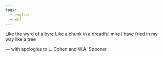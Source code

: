 ```yaml
---
tags:
  - english
  - wtf
---
```

Like the wyrd of a byre
Like a chunk in a dreadful mire
I have fried in my way like a tree

&mdash; with apologies to L. Cohen and W.A. Spooner